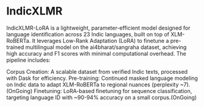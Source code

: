 # IndicXLMR
IndicXLMR-LoRA is a lightweight, parameter-efficient model designed for language identification across 23 Indic languages, built on top of XLM-RoBERTa.
It leverages Low-Rank Adaptation (LoRA) to finetune a pre-trained multilingual model on the ai4bharat/sangraha dataset, achieving high accuracy and F1 scores with minimal computational overhead. The pipeline includes:

Corpus Creation: A scalable dataset from verified Indic texts, processed with Dask for efficiency.
Pre-training: Continued masked language modeling on Indic data to adapt XLM-RoBERTa to regional nuances (perplexity ~7).(OnGoing)
Finetuning: LoRA-based finetuning for sequence classification, targeting language ID with ~90-94% accuracy on a small corpus.(OnGoing)
